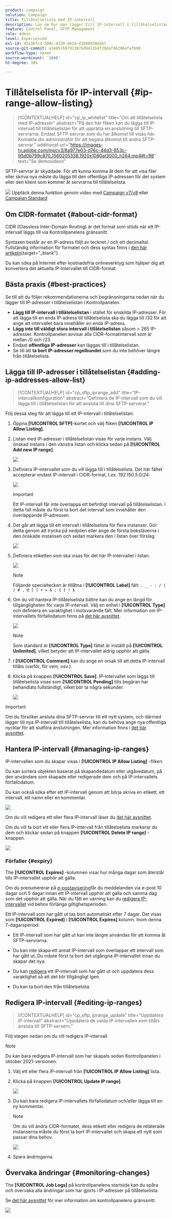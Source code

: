 ```yaml
---
product: campaign
solution: Campaign
title: Tillåtelselista med IP-intervall
description: Läs om hur man lägger till IP-intervall i tillåtelselistan för SFTP-serveråtkomst
feature: Control Panel, SFTP Management
role: Admin
level: Experienced
exl-id: 45a3bfcd-500c-4139-b610-d39989260ab7
source-git-commit: a3485766791387bd9422b4f29daf86296efafb98
workflow-type: tm+mt
source-wordcount: '1048'
ht-degree: 38%

---
```


# Tillåtelselista för IP-intervall {#ip-range-allow-listing}

>[!CONTEXTUALHELP]
>id="cp_ip_whitelist"
>title="Om att tillåtelselista med IP-adresser"
>abstract="På den här fliken kan du lägga till IP-intervall till tillåtelselistan för att upprätta en anslutning till SFTP-servrarna. Endast SFTP-servrar som du har åtkomst till visas här. Kontakta din administratör för att begära åtkomst till andra SFTP-servrar."
>additional-url="https://images-tv.adobe.com/mpcv3/8a977e03-d76c-44d3-853c-95d0b799c870_1560205338.1920x1080at3000_h264.mp4#t=98" text="Se demovideon"

SFTP-servrar är skyddade. För att kunna komma åt dem för att visa filer eller skriva nya måste du lägga till den offentliga IP-adressen för det system eller den klient som kommer åt servrarna till tillåtelselista.

![](assets/do-not-localize/how-to-video.png) Upptäck denna funktion genom video med [Campaign v7/v8](https://experienceleague.adobe.com/docs/campaign-classic-learn/control-panel/sftp-management/adding-ip-range-to-allow-list.html#sftp-management) eller [Campaign Standard](https://experienceleague.adobe.com/docs/campaign-standard-learn/control-panel/sftp-management/adding-ip-range-to-allow-list.html#sftp-management)

## Om CIDR-formatet {#about-cidr-format}

CIDR (Classless Inter-Domain Routing) är det format som stöds när ett IP-intervall läggs till via Kontrollpanelens gränssnitt.

Syntaxen består av en IP-adress följt av tecknet / och ett decimaltal. Fullständig information för formatet och dess syntax finns i [den här artikeln](https://whatismyipaddress.com/cidr){target="_blank"}.

Du kan söka på Internet efter kostnadsfria onlineverktyg som hjälper dig att konvertera det aktuella IP-intervallet till CIDR-format.

## Bästa praxis {#best-practices}

Se till att du följer rekommendationerna och begränsningarna nedan när du lägger till IP-adresser i tillåtelselistan i Kontrollpanelen.

* **Lägg till IP-intervall i tillåtelselistan** i stället för enskilda IP-adresser. För att lägga till en enda IP-adress till tillåtelselista ska du lägga till /32 för att ange att intervallet bara innehåller en enda IP-adress.
* **Lägg inte till väldigt stora intervall i tillåtelselistan** såsom > 265 IP-adresser. Kontrollpanelen avvisar alla CIDR-formatintervall som är mellan /0 och /23.
* Endast **offentliga IP-adresser** kan läggas till i tillåtelselistan.
* Se till att **ta bort IP-adresser regelbundet** som du inte behöver längre från tillåtelselista.

## Lägga till IP-adresser i tillåtelselistan {#adding-ip-addresses-allow-list}

>[!CONTEXTUALHELP]
>id="cp_sftp_iprange_add"
>title="IP-intervallkonfiguration"
>abstract="Definiera de IP-intervall som du vill lägga till i tillåtelselistan för att ansluta till dina SFTP-serverar."

Följ dessa steg för att lägga till ett IP-intervall i tillåtelselistan:

1. Öppna **[!UICONTROL SFTP]**-kortet och välj fliken **[!UICONTROL IP Allow Listing]**.
1. Listan med IP-adresser i tillåtelselistan visas för varje instans. Välj önskad instans i den vänstra listan och klicka sedan på **[!UICONTROL Add new IP range]**.

   ![](assets/control_panel_add_range.png)

1. Definiera IP-intervallet som du vill lägga till i tillåtelselista. Det här fältet accepterar endast IP-intervall i CIDR-format, t.ex. *192.150.5.0/24*.

   ![](assets/control_panel_add_range4.png)

   >[!IMPORTANT]
   >
   >Ett IP-intervall får inte överlappa ett befintligt intervall på tillåtelselistan. I detta fall måste du först ta bort det intervall som innehåller den överlappande IP-adressen.

1. Det går att lägga till ett intervall i tillåtelselista för flera instanser. Gör detta genom att trycka på nedpilen eller ange de första bokstäverna i den önskade instansen och sedan markera den i listan över förslag.

   ![](assets/control_panel_add_range3.png)

1. Definiera etiketten som ska visas för det här IP-intervallet i listan.

   ![](assets/control_panel_add_range2.png)

   >[!NOTE]
   >
   >Följande specialtecken är tillåtna i **[!UICONTROL Label]** fält:
   > `. _ - : / ( ) # , @ [ ] + = & ; { } ! $`

1. Om du vill hantera IP-tillåtelselista bättre kan du ange en längd för tillgängligheten för varje IP-intervall. Välj en enhet i **[!UICONTROL Type]** och definiera en varaktighet i motsvarande fält. Mer information om IP-intervallets förfallodatum finns på [det här avsnittet](#expiry).

   ![](assets/control_panel_add_range5.png)

   >[!NOTE]
   >
   >Som standard är **[!UICONTROL Type]** fältet är inställt på **[!UICONTROL Unlimited]**, vilket betyder att IP-intervallet aldrig upphör att gälla.

1. I **[!UICONTROL Comment]** kan du ange en orsak till att detta IP-intervall tillåts (varför, för vem, osv.).

1. Klicka på knappen **[!UICONTROL Save]**. IP-intervallet som läggs till tillåtelselista visas som **[!UICONTROL Pending]** tills begäran har behandlats fullständigt, vilket bör ta några sekunder.

   ![](assets/control_panel_add_range6.png)

>[!IMPORTANT]
>
>Om du försöker ansluta dina SFTP-servrar till ett nytt system, och därmed lägger till nya IP-intervall till tillåtelselista, kan du behöva ange nya offentliga nycklar för att slutföra anslutningen. Mer information finns i [det här avsnittet](key-management.md).

## Hantera IP-intervall {#managing-ip-ranges}

IP-intervallen som du skapar visas i **[!UICONTROL IP Allow Listing]** -fliken.

Du kan sortera objekten baserat på skapandedatum eller utgåvedatum, på den användare som skapade eller redigerade dem och på IP-intervallets förfallodatum.

Du kan också söka efter ett IP-intervall genom att börja skriva en etikett, ett intervall, ett namn eller en kommentar.

![](assets/control_panel_allow_list_sort.png)

Om du vill redigera ett eller flera IP-intervall läser du [det här avsnittet](#editing-ip-ranges).

Om du vill ta bort ett eller flera IP-intervall från tillåtelselista markerar du dem och klickar sedan på knappen **[!UICONTROL Delete IP range]** -knappen.

![](assets/control_panel_delete_range.png)

### Förfaller {#expiry}

The **[!UICONTROL Expires]** -kolumnen visar hur många dagar som återstår tills IP-intervallet upphör att gälla.

Om du prenumererar på [e-postavisering](../../performance-monitoring/using/email-alerting.md)får du meddelanden via e-post 10 dagar och 5 dagar innan ett IP-intervall upphör att gälla och samma dag som det upphör att gälla. När du fått en varning kan du [redigera IP-intervallet](#editing-ip-ranges) vid behov förlänga giltighetsperioden.

Ett IP-intervall som har gått ut tas bort automatiskt efter 7 dagar. Det visas som **[!UICONTROL Expired]** i **[!UICONTROL Expires]** kolumn. Inom denna 7-dagarsperiod:

* Ett IP-intervall som har gått ut kan inte längre användas för att komma åt SFTP-servrarna.

* Du kan inte skapa ett annat IP-intervall som överlappar ett intervall som har gått ut. Du måste först ta bort det utgångna IP-intervallet innan du skapar det nya.

* Du kan [redigera](#editing-ip-ranges) ett IP-intervall som har gått ut och uppdatera dess varaktighet så att det blir tillgängligt igen.

* Du kan ta bort den från tillåtelselista.

## Redigera IP-intervall {#editing-ip-ranges}

>[!CONTEXTUALHELP]
>id="cp_sftp_iprange_update"
>title="Uppdatera IP-intervall"
>abstract="Uppdatera de valda IP-intervallen som tillåts ansluta till SFTP-servern."

Följ stegen nedan om du vill redigera IP-intervall.

>[!NOTE]
>
>Du kan bara redigera IP-intervall som har skapats sedan Kontrollpanelen i oktober 2021-versionen.

<!--Edition is not available for IP ranges that have been created before the Control Panel October 2021 release.-->

1. Välj ett eller flera IP-intervall från **[!UICONTROL IP Allow Listing]** lista.

1. Klicka på knappen **[!UICONTROL Update IP range]**.

   ![](assets/control_panel_edit_range.png)

1. Du kan bara redigera IP-intervallets förfallodatum och/eller lägga till en ny kommentar.

   >[!NOTE]
   >
   >Om du vill ändra CIDR-formatet, dess etikett eller redigera de relaterade instanserna måste du först ta bort IP-intervallet och skapa ett nytt som passar dina behov.

   ![](assets/control_panel_edit_range2.png)

1. Spara ändringarna.

## Övervaka ändringar {#monitoring-changes}

The **[!UICONTROL Job Logs]** på kontrollpanelens startsida kan du spåra och övervaka alla ändringar som har gjorts i IP-adresser på tillåtelselista.

Se [det här avsnittet](../../discover/using/discovering-the-interface.md) för mer information om kontrollpanelens gränssnitt.

![](assets/control_panel_ip_log.png)
